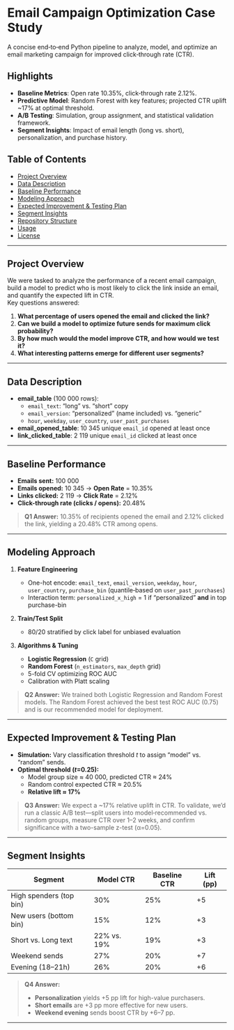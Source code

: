 # Email Campaign Optimization Case Study

A concise end‑to‑end Python pipeline to analyze, model, and optimize an email marketing campaign for improved click‑through rate (CTR).

## Highlights
- **Baseline Metrics**: Open rate 10.35%, click‑through rate 2.12%.  
- **Predictive Model**: Random Forest with key features; projected CTR uplift ~17% at optimal threshold.  
- **A/B Testing**: Simulation, group assignment, and statistical validation framework.  
- **Segment Insights**: Impact of email length (long vs. short), personalization, and purchase history.


## Table of Contents

- [Project Overview](#project-overview)  
- [Data Description](#data-description)  
- [Baseline Performance](#baseline-performance)  
- [Modeling Approach](#modeling-approach)  
- [Expected Improvement & Testing Plan](#expected-improvement--testing-plan)  
- [Segment Insights](#segment-insights)  
- [Repository Structure](#repository-structure)  
- [Usage](#usage)  
- [License](#license)  

---

## Project Overview

We were tasked to analyze the performance of a recent email campaign, build a model to predict who is most likely to click the link inside an email, and quantify the expected lift in CTR.  
Key questions answered:

1. **What percentage of users opened the email and clicked the link?**  
2. **Can we build a model to optimize future sends for maximum click probability?**  
3. **By how much would the model improve CTR, and how would we test it?**  
4. **What interesting patterns emerge for different user segments?**

---

## Data Description

- **email_table** (100 000 rows):  
  - `email_text`: “long” vs. “short” copy  
  - `email_version`: “personalized” (name included) vs. “generic”  
  - `hour`, `weekday`, `user_country`, `user_past_purchases`  
- **email_opened_table**: 10 345 unique `email_id` opened at least once  
- **link_clicked_table**: 2 119 unique `email_id` clicked at least once  

---

## Baseline Performance

- **Emails sent:** 100 000  
- **Emails opened:** 10 345 → **Open Rate** = 10.35%  
- **Links clicked:** 2 119 → **Click Rate** = 2.12%  
- **Click-through rate (clicks / opens):** 20.48%

> **Q1 Answer:** 10.35% of recipients opened the email and 2.12% clicked the link, yielding a 20.48% CTR among opens.

---

## Modeling Approach

1. **Feature Engineering**  
   - One-hot encode: `email_text`, `email_version`, `weekday`, `hour`, `user_country`, `purchase_bin` (quantile‐based on `user_past_purchases`)  
   - Interaction term: `personalized_x_high` = 1 if “personalized” **and** in top purchase-bin  

2. **Train/Test Split**  
   - 80/20 stratified by click label for unbiased evaluation  

3. **Algorithms & Tuning**  
   - **Logistic Regression** (`C` grid)  
   - **Random Forest** (`n_estimators`, `max_depth` grid)  
   - 5-fold CV optimizing ROC AUC  
   - Calibration with Platt scaling  

> **Q2 Answer:** We trained both Logistic Regression and Random Forest models. The Random Forest achieved the best test ROC AUC (0.75) and is our recommended model for deployment.

---

## Expected Improvement & Testing Plan

- **Simulation:** Vary classification threshold _t_ to assign “model” vs. “random” sends.  
- **Optimal threshold (_t_=0.25):**  
  - Model group size ≈ 40 000, predicted CTR ≈ 24%  
  - Random control expected CTR ≈ 20.5%  
  - **Relative lift ≈ 17%**  

> **Q3 Answer:** We expect a ~17% relative uplift in CTR. To validate, we’d run a classic A/B test—split users into model‐recommended vs. random groups, measure CTR over 1–2 weeks, and confirm significance with a two-sample z-test (α=0.05).

---

## Segment Insights

| Segment                 | Model CTR | Baseline CTR | Lift (pp) |
|-------------------------|-----------|--------------|-----------|
| High spenders (top bin) | 30%       | 25%          | +5        |
| New users (bottom bin)  | 15%       | 12%          | +3        |
| Short vs. Long text     | 22% vs. 19% | 19%        | +3        |
| Weekend sends           | 27%       | 20%          | +7        |
| Evening (18–21h)        | 26%       | 20%          | +6        |

> **Q4 Answer:**  
> - **Personalization** yields +5 pp lift for high-value purchasers.  
> - **Short emails** are +3 pp more effective for new users.  
> - **Weekend evening** sends boost CTR by +6–7 pp.

---

